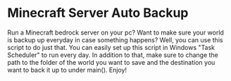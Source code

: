 # Minecraft Server Auto Backup

Run a Minecraft bedrock server on your pc? Want to make sure your world is backup up everyday in case something happens? Well, you can use this script to do just that. You can easily set up this script in Windows "Task Scheduler" to run every day. In addition to that, make sure to change the path to the folder of the world you want to save and the destination you want to back it up to under main(). Enjoy!

